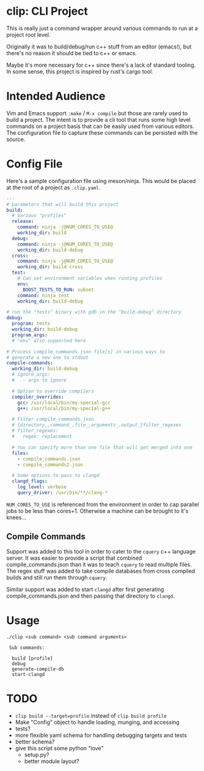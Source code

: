 # clip: CLI Project

This is really just a command wrapper around various commands to run
at a project root level.

Originally it was to build/debug/run c++ stuff from an editor
(emacs!), but there's no reason it should be tied to c++ or emacs.

Maybe it's more necessary for c++ since there's a lack of standard
tooling.  In some sense, this project is inspired by rust's cargo
tool.

# Intended Audience

Vim and Emacs support `:make` / `M-x compile` but those are rarely used to
build a project.  The intent is to provide a cli tool that runs some
high level commands on a project basis that can be easily used from
various editors.  The configuration file to capture these commands can
be persisted with the source.

# Config File

Here's a sample configuration file using meson/ninja.  This would be
placed at the root of a project as `.clip.yaml`.

```yaml
---
# parameters that will build this project
build:
  # Various "profiles"
  release:
    command: ninja -j@NUM_CORES_TO_USE@
    working_dir: build
  debug:
    command: ninja -j@NUM_CORES_TO_USE@
    working_dir: build-debug
  cross:
    command: ninja -j@NUM_CORES_TO_USE@
    working_dir: build-cross
  test:
    # Can set environment variables when running profiles
    env:
      BOOST_TESTS_TO_RUN: subset
    command: ninja test
    working_dir: build-debug

# run the "tests" binary with gdb in the "build-debug" directory
debug:
  program: tests
  working_dir: build-debug
  program_args:
  # "env" also supported here

# Process compile_commands.json file[s] in various ways to
# generate a new one to stdout
compile-commands:
  working_dir: build-debug
  # ignore_args:
  #   - args to ignore

  # Option to override compilers
  compiler_overrides:
    gcc: /usr/local/bin/my-special-gcc
    g++: /usr/local/bin/my-special-g++

  # Filter compile_commands.json
  # {directory_,command_,file_,arguments_,output_}filter_regexes
  # filter_regexes:
  #   regex: replacement

  # You can specify more than one file that will get merged into one
  files:
    - compile_commands.json
    - compile_commands2.json

  # Some options to pass to clangd
  clangd_flags:
    log_level: verbose
    query_driver: /usr/bin/**/clang-*
```

`NUM_CORES_TO_USE` is referenced from the environment in order to cap
parallel jobs to be less than cores+1.  Otherwise a machine can be
brought to it's knees...

## Compile Commands

Support was added to this tool in order to cater to the `cquery` c++
language server.  It was easier to provide a script that combined
compile_commands.json than it was to teach `cquery` to read multiple
files.  The regex stuff was added to take compile databases from cross
compiled builds and still run them through `cquery`.

Similar support was added to start `clangd` after first generating
compile_commands.json and then passing that directory to `clangd`.

# Usage

```
./clip <sub command> <sub command arguments>

 Sub commands:

  build [profile]
  debug
  generate-compile-db
  start-clangd
```

# TODO

* `clip build --target=profile` instead of `clip build profile`
* Make "Config" object to handle loading, munging, and accessing
* tests?
* more flexible yaml schema for handling debugging targets and tests
* better schema?
* give this script some python "love"
  * setup.py?
  * better module layout?
